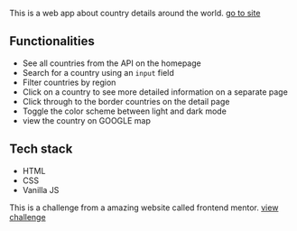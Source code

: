 This is a web app about country details around the world. [go to site](https://takamimusubinomikoto.github.io/rest-countries-api/)
## Functionalities
- See all countries from the API on the homepage
- Search for a country using an `input` field
- Filter countries by region
- Click on a country to see more detailed information on a separate page
- Click through to the border countries on the detail page
- Toggle the color scheme between light and dark mode
- view the country on GOOGLE map

## Tech stack
- HTML
- CSS
- Vanilla JS

This is a challenge from a amazing website called frontend mentor.
 [view challenge](https://www.frontendmentor.io/challenges/rest-countries-api-with-color-theme-switcher-5cacc469fec04111f7b848ca)
